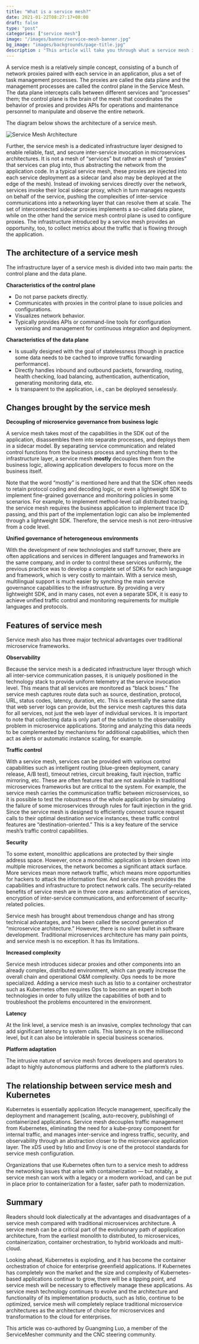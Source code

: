 ```yaml
---
title: "What is a service mesh?"
date: 2021-01-22T08:27:17+08:00
draft: false
type: "post"
categories: ["service mesh"]
image: "/images/banner/service-mesh-banner.jpg"
bg_image: "images/backgrounds/page-title.jpg"
description : "This article will take you through what a service mesh is, as well as its architecture, features, and advantages and disadvantages."
---
```


A service mesh is a relatively simple concept, consisting of a bunch of network proxies paired with each service in an application, plus a set of task management processes. The proxies are called the data plane and the management processes are called the control plane in the Service Mesh. The data plane intercepts calls between different services and “processes” them; the control plane is the brain of the mesh that coordinates the behavior of proxies and provides APIs for operations and maintenance personnel to manipulate and observe the entire network.

The diagram below shows the architecture of a service mesh.

![Service Mesh Architecture](service-mesh-architecture.png)

Further, the service mesh is a dedicated infrastructure layer designed to enable reliable, fast, and secure inter-service invocation in microservices architectures. It is not a mesh of “services” but rather a mesh of “proxies” that services can plug into, thus abstracting the network from the application code. In a typical service mesh, these proxies are injected into each service deployment as a sidecar (and also may be deployed at the edge of the mesh). Instead of invoking services directly over the network, services invoke their local sidecar proxy, which in turn manages requests on behalf of the service, pushing the complexities of inter-service communications into a networking layer that can resolve them at scale. The set of interconnected sidecar proxies implements a so-called data plane, while on the other hand the service mesh control plane is used to configure proxies. The infrastructure introduced by a service mesh provides an opportunity, too, to collect metrics about the traffic that is flowing through the application.

## The architecture of a service mesh

The infrastructure layer of a service mesh is divided into two main parts: the control plane and the data plane.

**Characteristics of the control plane**

- Do not parse packets directly.
- Communicates with proxies in the control plane to issue policies and configurations.
- Visualizes network behavior.
- Typically provides APIs or command-line tools for configuration versioning and management for continuous integration and deployment.

**Characteristics of the data plane**

- Is usually designed with the goal of statelessness (though in practice some data needs to be cached to improve traffic forwarding performance).
- Directly handles inbound and outbound packets, forwarding, routing, health checking, load balancing, authentication, authentication, generating monitoring data, etc.
- Is transparent to the application, i.e., can be deployed senselessly.

## Changes brought by the service mesh

**Decoupling of microservice governance from business logic**

A service mesh takes most of the capabilities in the SDK out of the application, disassembles them into separate processes, and deploys them in a sidecar model. By separating service communication and related control functions from the business process and synching them to the infrastructure layer, a service mesh **mostly** decouples them from the business logic, allowing application developers to focus more on the business itself.

Note that the word “mostly” is mentioned here and that the SDK often needs to retain protocol coding and decoding logic, or even a lightweight SDK to implement fine-grained governance and monitoring policies in some scenarios. For example, to implement method-level call distributed tracing, the service mesh requires the business application to implement trace ID passing, and this part of the implementation logic can also be implemented through a lightweight SDK. Therefore, the service mesh is not zero-intrusive from a code level.

**Unified governance of heterogeneous environments**

With the development of new technologies and staff turnover, there are often applications and services in different languages and frameworks in the same company, and in order to control these services uniformly, the previous practice was to develop a complete set of SDKs for each language and framework, which is very costly to maintain. With a service mesh, multilingual support is much easier by synching the main service governance capabilities to the infrastructure. By providing a very lightweight SDK, and in many cases, not even a separate SDK, it is easy to achieve unified traffic control and monitoring requirements for multiple languages and protocols.

## Features of service mesh

Service mesh also has three major technical advantages over traditional microservice frameworks.

**Observability**

Because the service mesh is a dedicated infrastructure layer through which all inter-service communication passes, it is uniquely positioned in the technology stack to provide uniform telemetry at the service invocation level. This means that all services are monitored as “black boxes.” The service mesh captures route data such as source, destination, protocol, URL, status codes, latency, duration, etc. This is essentially the same data that web server logs can provide, but the service mesh captures this data for all services, not just the web layer of individual services. It is important to note that collecting data is only part of the solution to the observability problem in microservice applications. Storing and analyzing this data needs to be complemented by mechanisms for additional capabilities, which then act as alerts or automatic instance scaling, for example.

**Traffic control**

With a service mesh, services can be provided with various control capabilities such as intelligent routing (blue-green deployment, canary release, A/B test), timeout retries, circuit breaking, fault injection, traffic mirroring, etc. These are often features that are not available in traditional microservices frameworks but are critical to the system. For example, the service mesh carries the communication traffic between microservices, so it is possible to test the robustness of the whole application by simulating the failure of some microservices through rules for fault injection in the grid. Since the service mesh is designed to efficiently connect source request calls to their optimal destination service instances, these traffic control features are “destination-oriented.” This is a key feature of the service mesh’s traffic control capabilities.

**Security**

To some extent, monolithic applications are protected by their single address space. However, once a monolithic application is broken down into multiple microservices, the network becomes a significant attack surface. More services mean more network traffic, which means more opportunities for hackers to attack the information flow. And service mesh provides the capabilities and infrastructure to protect network calls. The security-related benefits of service mesh are in three core areas: authentication of services, encryption of inter-service communications, and enforcement of security-related policies.

Service mesh has brought about tremendous change and has strong technical advantages, and has been called the second generation of “microservice architecture.” However, there is no silver bullet in software development. Traditional microservices architecture has many pain points, and service mesh is no exception. It has its limitations.

**Increased complexity**

Service mesh introduces sidecar proxies and other components into an already complex, distributed environment, which can greatly increase the overall chain and operational O&M complexity. Ops needs to be more specialized. Adding a service mesh such as Istio to a container orchestrator such as Kubernetes often requires Ops to become an expert in both technologies in order to fully utilize the capabilities of both and to troubleshoot the problems encountered in the environment.

**Latency**

At the link level, a service mesh is an invasive, complex technology that can add significant latency to system calls. This latency is on the millisecond level, but it can also be intolerable in special business scenarios.

**Platform adaptation**

The intrusive nature of service mesh forces developers and operators to adapt to highly autonomous platforms and adhere to the platform’s rules.

## The relationship between service mesh and Kubernetes

Kubernetes is essentially application lifecycle management, specifically the deployment and management (scaling, auto-recovery, publishing) of containerized applications. Service mesh decouples traffic management from Kubernetes, eliminating the need for a kube-proxy component for internal traffic, and manages inter-service and ingress traffic, security, and observability through an abstraction closer to the microservice application layer. The xDS used by Istio and Envoy is one of the protocol standards for service mesh configuration. 

Organizations that use Kubernetes often turn to a service mesh to address the networking issues that arise with containerization — but notably, a service mesh can work with a legacy or a modern workload, and can be put in place prior to containerization for a faster, safer path to modernization.

## Summary

Readers should look dialectically at the advantages and disadvantages of a service mesh compared with traditional microservices architecture. A service mesh can be a critical part of the evolutionary path of application architecture, from the earliest monolith to distributed, to microservices, containerization, container orchestration, to hybrid workloads and multi-cloud. 

Looking ahead, Kubernetes is exploding, and it has become the container orchestration of choice for enterprise greenfield applications. If Kubernetes has completely won the market and the size and complexity of Kubernetes-based applications continue to grow, there will be a tipping point, and service mesh will be necessary to effectively manage these applications. As service mesh technology continues to evolve and the architecture and functionality of its implementation products, such as Istio, continue to be optimized, service mesh will completely replace traditional microservice architectures as the architecture of choice for microservices and transformation to the cloud for enterprises.

This article was co-authored by Guangming Luo, a member of the ServiceMesher community and the CNC steering community.